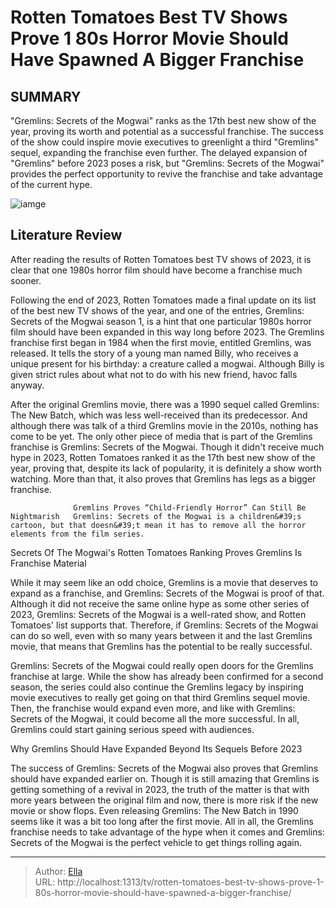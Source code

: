 # Rotten Tomatoes  Best TV Shows Prove 1  80s Horror Movie Should Have Spawned A Bigger Franchise


## SUMMARY 



  &#34;Gremlins: Secrets of the Mogwai&#34; ranks as the 17th best new show of the year, proving its worth and potential as a successful franchise.   The success of the show could inspire movie executives to greenlight a third &#34;Gremlins&#34; sequel, expanding the franchise even further.   The delayed expansion of &#34;Gremlins&#34; before 2023 poses a risk, but &#34;Gremlins: Secrets of the Mogwai&#34; provides the perfect opportunity to revive the franchise and take advantage of the current hype.  

![iamge](https://static1.srcdn.com/wordpress/wp-content/uploads/2016/12/Gremlins.jpg)

## Literature Review
After reading the results of Rotten Tomatoes best TV shows of 2023, it is clear that one 1980s horror film should have become a franchise much sooner.




Following the end of 2023, Rotten Tomatoes made a final update on its list of the best new TV shows of the year, and one of the entries, Gremlins: Secrets of the Mogwai season 1, is a hint that one particular 1980s horror film should have been expanded in this way long before 2023. The Gremlins franchise first began in 1984 when the first movie, entitled Gremlins, was released. It tells the story of a young man named Billy, who receives a unique present for his birthday: a creature called a mogwai. Although Billy is given strict rules about what not to do with his new friend, havoc falls anyway.




After the original Gremlins movie, there was a 1990 sequel called Gremlins: The New Batch, which was less well-received than its predecessor. And although there was talk of a third Gremlins movie in the 2010s, nothing has come to be yet. The only other piece of media that is part of the Gremlins franchise is Gremlins: Secrets of the Mogwai. Though it didn&#39;t receive much hype in 2023, Rotten Tomatoes ranked it as the 17th best new show of the year, proving that, despite its lack of popularity, it is definitely a show worth watching. More than that, it also proves that Gremlins has legs as a bigger franchise.

                  Gremlins Proves “Child-Friendly Horror” Can Still Be Nightmarish   Gremlins: Secrets of the Mogwai is a children&#39;s cartoon, but that doesn&#39;t mean it has to remove all the horror elements from the film series.    


 Secrets Of The Mogwai&#39;s Rotten Tomatoes Ranking Proves Gremlins Is Franchise Material 
         




While it may seem like an odd choice, Gremlins is a movie that deserves to expand as a franchise, and Gremlins: Secrets of the Mogwai is proof of that. Although it did not receive the same online hype as some other series of 2023, Gremlins: Secrets of the Mogwai is a well-rated show, and Rotten Tomatoes&#39; list supports that. Therefore, if Gremlins: Secrets of the Mogwai can do so well, even with so many years between it and the last Gremlins movie, that means that Gremlins has the potential to be really successful.

Gremlins: Secrets of the Mogwai could really open doors for the Gremlins franchise at large. While the show has already been confirmed for a second season, the series could also continue the Gremlins legacy by inspiring movie executives to really get going on that third Gremlins sequel movie. Then, the franchise would expand even more, and like with Gremlins: Secrets of the Mogwai, it could become all the more successful. In all, Gremlins could start gaining serious speed with audiences.






 Why Gremlins Should Have Expanded Beyond Its Sequels Before 2023 
          

The success of Gremlins: Secrets of the Mogwai also proves that Gremlins should have expanded earlier on. Though it is still amazing that Gremlins is getting something of a revival in 2023, the truth of the matter is that with more years between the original film and now, there is more risk if the new movie or show flops. Even releasing Gremlins: The New Batch in 1990 seems like it was a bit too long after the first movie. All in all, the Gremlins franchise needs to take advantage of the hype when it comes and Gremlins: Secrets of the Mogwai is the perfect vehicle to get things rolling again.



---

> Author: [Ella](https://instagram.hk.cn/)  
> URL: http://localhost:1313/tv/rotten-tomatoes-best-tv-shows-prove-1-80s-horror-movie-should-have-spawned-a-bigger-franchise/  


